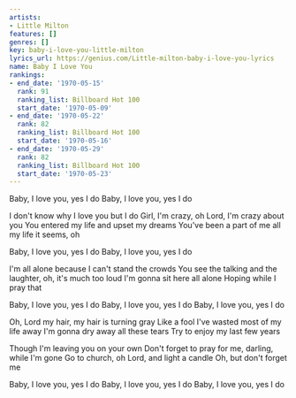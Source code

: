 ```yaml
---
artists:
- Little Milton
features: []
genres: []
key: baby-i-love-you-little-milton
lyrics_url: https://genius.com/Little-milton-baby-i-love-you-lyrics
name: Baby I Love You
rankings:
- end_date: '1970-05-15'
  rank: 91
  ranking_list: Billboard Hot 100
  start_date: '1970-05-09'
- end_date: '1970-05-22'
  rank: 82
  ranking_list: Billboard Hot 100
  start_date: '1970-05-16'
- end_date: '1970-05-29'
  rank: 82
  ranking_list: Billboard Hot 100
  start_date: '1970-05-23'
---
```

Baby, I love you, yes I do
Baby, I love you, yes I do

I don't know why I love you but I do
Girl, I'm crazy, oh Lord, I'm crazy about you
You entered my life and upset my dreams
You've been a part of me all my life it seems, oh

Baby, I love you, yes I do
Baby, I love you, yes I do

I'm all alone because I can't stand the crowds
You see the talking and the laughter, oh, it's much too loud
I'm gonna sit here all alone
Hoping while I pray that 

Baby, I love you, yes I do
Baby, I love you, yes I do
Baby, I love you, yes I do

Oh, Lord my hair, my hair is turning gray
Like a fool I've wasted most of my life away
I'm gonna dry away all these tears
Try to enjoy my last few years

Though I'm leaving you on your own
Don't forget to pray for me, darling, while I'm gone
Go to church, oh Lord, and light a candle
Oh, but don't forget me

Baby, I love you, yes I do
Baby, I love you, yes I do
Baby, I love you, yes I do
